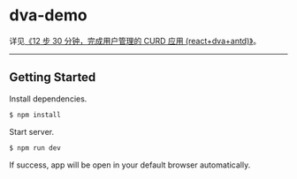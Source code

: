 # dva-demo

详见[《12 步 30 分钟，完成用户管理的 CURD 应用 (react+dva+antd)》](https://github.com/sorrycc/blog/issues/18)。

---

## Getting Started
Install dependencies.

```bash
$ npm install
```

Start server.

```bash
$ npm run dev
```

If success, app will be open in your default browser automatically.
